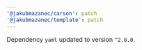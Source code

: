 ```yaml
---
'@jakubmazanec/carson': patch
'@jakubmazanec/template': patch
---
```

Dependency `yaml` updated to version `^2.8.0`.
